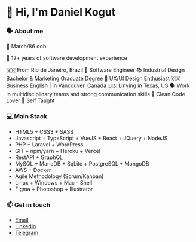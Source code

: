 # 👋 Hi, I'm Daniel Kogut 

### 🗣 About me

 🎉 March/86 dob

 🌱 12+ years of software development experience

 🇧🇷 From Rio de Janeiro, Brazil
 🚀 Software Engineer
 📚 Industrial Design Bachelor & Marketing Graduate Degree 
 🔭 UX/UI Design Enthusiast
 🇨🇦 Business English | in Vancouver, Canada 
 🇺🇸 Linving in Texas, US
 🗣 Work in multidisciplinary teams and strong communication skills
 💙 Clean Code Lover
 🔫 Self Taught


### 💻 Main Stack

- HTML5 + CSS3 + SASS
- Javascript + TypeScript + VueJS + React + JQuery + NodeJS
- PHP + Laravel + WordPress
- GIT + npm/yarn + Heroku + Vercel
- RestAPI + GraphQL
- MySQL + MariaDB + SqLite + PostgreSQL + MongoDB
- AWS + Docker
- Agile Methodology (Scrum/Kanban)
- Linux + Windows + Mac - Shell
- Figma + Photoshop + Illustrator

### 📫 Get in touch

<!-- - [Portfolio](https://danielkogut.com.br/) -->
- [Email](mailto:danieltugok@gmail.com)
- [LinkedIn](https://www.linkedin.com/in/danielkogut/)
- [Telegram](https://t.me/danielkogut)






<!-- 
SUMMARY CV 

My name is Daniel Kogut, and I'm from Brazil. 🇧🇷

📕 Bachelor Degree in Industrial Design and a Graduate Degree in Marketing.
🔭 I Started working in the IT world as UX/UI Designer and quickly moved to Frontend Developer.
🗣 I consider myself a professional who knows how to work in multidisciplinary teams and strong communication skills. 
🌎 Since I was young I took English courses and improved it by living 1 year in Vancouver, Canada 🇨🇦 studying business English .
 
🌱 12+ years of software development experience with expertise in Web development and digital technologies including HTML 5, CSS 3, CSS Preprocessing (SASS), Vanilla JavaScript, JS frameworks ( JQuery, VueJS ), Ajax, JSON and XML, Git version control, npm package control, WordPress, PHP and Laravel, MVC Design Pattern, Integrations WebServices (RestAPIs), Docker, NodeJS, MySQL and AWS. Experience working in Agile (Scrum / Kanban) development cycles, Figma prototyping, Photoshop and Illustrator.

 -->




<!--
**danieltugok/danieltugok** is a ✨ _special_ ✨ repository because its `README.md` (this file) appears on your GitHub profile.

Here are some ideas to get you started:

- 🔭 I’m currently working on ...
- 🌱 I’m currently learning ...
- 👯 I’m looking to collaborate on ...
- 🤔 I’m looking for help with ...
- 💬 Ask me about ...
- 📫 How to reach me: ...
- 😄 Pronouns: ...
- ⚡ Fun fact: ...
-->
